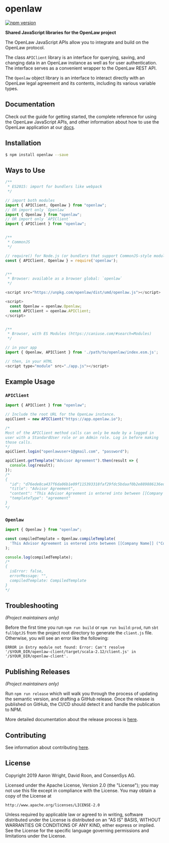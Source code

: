 # openlaw

[![npm version](https://badge.fury.io/js/openlaw.svg)](https://badge.fury.io/js/openlaw)

**Shared JavaScript libraries for the OpenLaw project**

The OpenLaw JavaScript APIs allow you to integrate and build on the OpenLaw protocol.

The class `APIClient` library is an interface for querying, saving, and changing data in an OpenLaw instance as well as for user authentication. The interface serves as a convenient wrapper to the OpenLaw REST API.

The `Openlaw` object library is an interface to interact directly with an OpenLaw legal agreement and its contents, including its various variable types.

## Documentation

Check out the guide for getting started, the complete reference for using the OpenLaw JavaScript APIs, and other information about how to use the OpenLaw application at our [docs](https://docs.openlaw.io/).

## Installation

```sh
$ npm install openlaw --save
```

## Ways to Use

```js
/**
 * ES2015: import for bundlers like webpack
 */

// import both modules
import { APIClient, Openlaw } from "openlaw";
// OR import only `Openlaw`
import { Openlaw } from "openlaw";
// OR import only `APIClient`
import { APIClient } from "openlaw";


/**
 * CommonJS
 */

// require() for Node.js (or bundlers that support CommonJS-style modules)
const { APIClient, Openlaw } = require('openlaw');


/**
 * Browser: available as a browser global: `openlaw`
 */

<script src="https://unpkg.com/openlaw/dist/umd/openlaw.js"></script>

<script>
  const Openlaw = openlaw.Openlaw;
  const APIClient = openlaw.APIClient;
</script>


/**
 * Browser, with ES Modules (https://caniuse.com/#search=Modules)
 */

// in your app
import { Openlaw, APIClient } from './path/to/openlaw/index.esm.js';

// then, in your HTML
<script type="module" src="./app.js"></script>
```

## Example Usage

### `APIClient`

```js
import { APIClient } from "openlaw";

// Include the root URL for the OpenLaw instance.
apiClient = new APIClient("https://app.openlaw.io");

/*
Most of the APIClient method calls can only be made by a logged in
user with a StandardUser role or an Admin role. Log in before making
those calls.
*/
apiClient.login("openlawuser+1@gmail.com", "password");

apiClient.getTemplate("Advisor Agreement").then(result => {
  console.log(result);
});
/*
{
  "id": "d76ede8ca437f6da06b1e09f115393318faf29fdc5bdaaf0b2e889886136edf4",
  "title": "Advisor Agreement",
  "content": "This Advisor Agreement is entered into between [[Company Name: Text]] (\"Corporation\") and [[Advisor Name]] (\"Advisor\") as of [[Effective Date: Date]] (\"Effective Date\"). Company and Advisor agree as follows:  \n\n^ **Services**. Advisor agrees to consult with and advise Company from time to time, at Company's request (the \"Services\"). {{No Services \"Do you want to limit the advisor's services?\"  While this Agreement is is effect, Advisor will not provide services to any company active in the field of [[Noncompete Field \"What field should the advisor not participate in?\"]].}}\n\n...**COMPANY:**\n[[Company Signatory Email: Identity]]\n\n___________________\nName:  [[Company Signatory]]\nAddress:  [[Company Address: Address]]\n\n\n**ADVISOR:**\n[[Advisor Email: Identity]]\n\n___________________\nName [[Advisor Name]]      \nAddress: [[Advisor Address: Address]]\n",
  "templateType": "agreement"
}
*/
```

### `Openlaw`

```js
import { Openlaw } from "openlaw";

const compiledTemplate = Openlaw.compileTemplate(
  'This Advisor Agreement is entered into between [[Company Name]] ("Corporation") and [[Advisor Name]] ("Advisor") as of [[Effective Date: Date]] ("Effective Date"). Company and Advisor agree as follows: \n\n^**Services**. Advisor agrees to consult with and advise Company from time to time, at Company\'s request (the "Services").'
);

console.log(compiledTemplate);
/*
{
  isError: false,
  errorMessage: "",
  compiledTemplate: CompiledTemplate
}
*/
```

## Troubleshooting

_(Project maintainers only)_

Before the first time you run `npm run build` or `npm run build:prod`, run `sbt fullOptJS` from the project root directory to generate the `client.js` file. Otherwise, you will see an error like the following:

```
ERROR in Entry module not found: Error: Can't resolve '/$YOUR_DIR/openlaw-client/target/scala-2.12/client.js' in '/$YOUR_DIR/openlaw-client'.
```

## Publishing Releases

_(Project maintainers only)_

Run `npm run release` which will walk you through the process of updating the
semantic version, and drafting a GitHub release. Once the release is published
on GitHub, the CI/CD should detect it and handle the publication to NPM.

More detailed documentation about the release process is [here](docs/ReleaseProcess.md).

## Contributing

See information about contributing [here](docs/CONTRIBUTING.md).

## License

Copyright 2019 Aaron Wright, David Roon, and ConsenSys AG.

Licensed under the Apache License, Version 2.0 (the "License");
you may not use this file except in compliance with the License.
You may obtain a copy of the License at

    http://www.apache.org/licenses/LICENSE-2.0

Unless required by applicable law or agreed to in writing, software
distributed under the License is distributed on an "AS IS" BASIS,
WITHOUT WARRANTIES OR CONDITIONS OF ANY KIND, either express or implied.
See the License for the specific language governing permissions and
limitations under the License.
